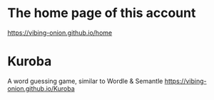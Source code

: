 # The home page of this account

https://vibing-onion.github.io/home

# Kuroba
A word guessing game, similar to Wordle & Semantle
https://vibing-onion.github.io/Kuroba
